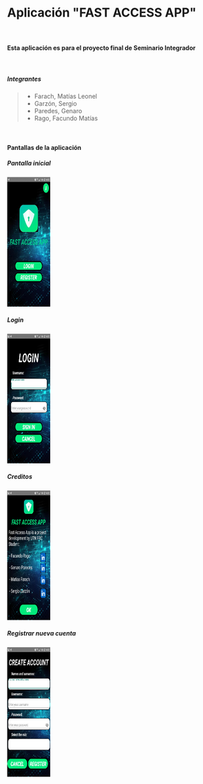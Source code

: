  # Aplicación "FAST ACCESS APP"

<br>

#### Esta aplicación es para el proyecto final de Seminario Integrador

<br>

##### **Integrantes**
> * Farach, Matías Leonel
> * Garzón, Sergio
> * Paredes, Genaro
> * Rago, Facundo Matías

<br>

#### Pantallas de la aplicación

##### Pantalla inicial

<img src="./Photos/Main.png" alt="Main screen" width="100px" height="300px"/>

##### Login

<img src="./Photos/Login.png" alt="Login screen" width="100px" height="300px"/>

##### Creditos

<img src="./Photos/Credits.png" alt="Credits screen" width="100px" height="300px"/>

##### Registrar nueva cuenta

<img src="./Photos/Register.png" alt="Create account" width="100px" height="300px"/>





